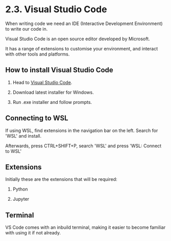 # 2.3. Visual Studio Code

When writing code we need an IDE (Interactive Development Environment) to write our code in. 

Visual Studio Code is an open source editor developed by Microsoft.

It has a range of extensions to customise your environment, and interact with other tools and platforms.

## How to install Visual Studio Code

1. Head to [Visual Studio Code](https://code.visualstudio.com/).

2. Download latest installer for Windows.

3. Run .exe installer and follow prompts.

## Connecting to WSL

If using WSL, find extensions in the navigation bar on the left. Search for 'WSL' and install. 

Afterwards, press CTRL+SHIFT+P, search 'WSL' and press 'WSL: Connect to WSL'

## Extensions

Initially these are the extensions that will be required:

1. Python

2. Jupyter

## Terminal

VS Code comes with an inbuild terminal, making it easier to become familiar with using it if not already.
